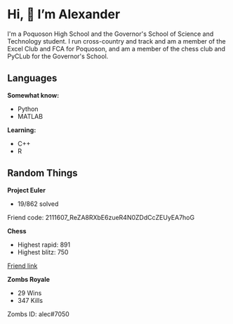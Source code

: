 # Hi, 👋 I’m Alexander

I'm a Poquoson High School and the Governor's School of Science and Technology student. I run cross-country and track and am a member of the Excel Club and FCA for Poquoson, and am a member of the chess club and PyCLub for the Governor's School.

## Languages

**Somewhat know:**
- Python
- MATLAB
  
**Learning:**
- C++
- R

## Random Things

**Project Euler**
- 19/862 solved

Friend code: 2111607_ReZA8RXbE6zueR4N0ZDdCcZEUyEA7hoG

**Chess**
- Highest rapid: 891
- Highest blitz: 750

[Friend link](https://friend.chess.com/VHD4H)

**Zombs Royale**  
- 29 Wins
- 347 Kills

Zombs ID: alec#7050
